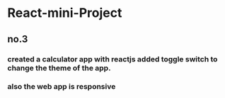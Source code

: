 # React-mini-Project 
## no.3

### created a calculator app with reactjs added toggle switch to change the theme of the app.
### also the web app is responsive
